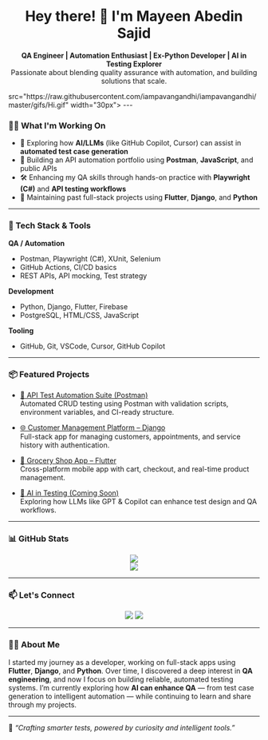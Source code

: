 <h1 align="center">Hey there! 👋 I'm Mayeen Abedin Sajid</h1>

<p align="center">
  <strong>QA Engineer | Automation Enthusiast | Ex-Python Developer | AI in Testing Explorer</strong><br>
  Passionate about blending quality assurance with automation, and building solutions that scale.
</p>
src="https://raw.githubusercontent.com/iampavangandhi/iampavangandhi/master/gifs/Hi.gif" width="30px"></h2>
---

### 👨‍💻 What I'm Working On

- 🔬 Exploring how **AI/LLMs** (like GitHub Copilot, Cursor) can assist in **automated test case generation**
- 🧪 Building an API automation portfolio using **Postman**, **JavaScript**, and public APIs
- 🛠️ Enhancing my QA skills through hands-on practice with **Playwright (C#)** and **API testing workflows**
- 🧱 Maintaining past full-stack projects using **Flutter**, **Django**, and **Python**

---

### 🧰 Tech Stack & Tools

**QA / Automation**
- Postman, Playwright (C#), XUnit, Selenium
- GitHub Actions, CI/CD basics
- REST APIs, API mocking, Test strategy

**Development**
- Python, Django, Flutter, Firebase
- PostgreSQL, HTML/CSS, JavaScript

**Tooling**
- GitHub, Git, VSCode, Cursor, GitHub Copilot

---

### 📦 Featured Projects

- [🧪 API Test Automation Suite (Postman)](https://github.com/Mayeen4536/API-Test-Automation-Postman)  
  Automated CRUD testing using Postman with validation scripts, environment variables, and CI-ready structure.

- [🌐 Customer Management Platform – Django]([#](https://github.com/Mayeen4536/CustomerManagementSystem_CSE470))  
  Full-stack app for managing customers, appointments, and service history with authentication.

- [📱 Grocery Shop App – Flutter]([#](https://github.com/Mayeen4536/tarjida-app))  
  Cross-platform mobile app with cart, checkout, and real-time product management.

- [🧠 AI in Testing (Coming Soon)](#)  
  Exploring how LLMs like GPT & Copilot can enhance test design and QA workflows.

---

### 📊 GitHub Stats

<p align="center">
  <img src="https://github-readme-stats.vercel.app/api?username=Mayeen4536&show_icons=true&theme=radical" />
  <br />
  <img src="https://github-readme-streak-stats.herokuapp.com/?user=Mayeen4536&theme=radical" />
</p>

---

### 📫 Let's Connect

<p align="center">
  <a href="https://www.linkedin.com/in/mayeen-abedin-sajid/"><img src="https://img.shields.io/badge/LinkedIn-blue?style=for-the-badge&logo=linkedin" /></a>
  <a href="https://github.com/Mayeen4536"><img src="https://img.shields.io/badge/GitHub-black?style=for-the-badge&logo=github" /></a>
</p>

---

### 🧑‍💻 About Me

I started my journey as a developer, working on full-stack apps using **Flutter**, **Django**, and **Python**. Over time, I discovered a deep interest in **QA engineering**, and now I focus on building reliable, automated testing systems. I’m currently exploring how **AI can enhance QA** — from test case generation to intelligent automation — while continuing to learn and share through my projects.

---

📌 *“Crafting smarter tests, powered by curiosity and intelligent tools.”*



